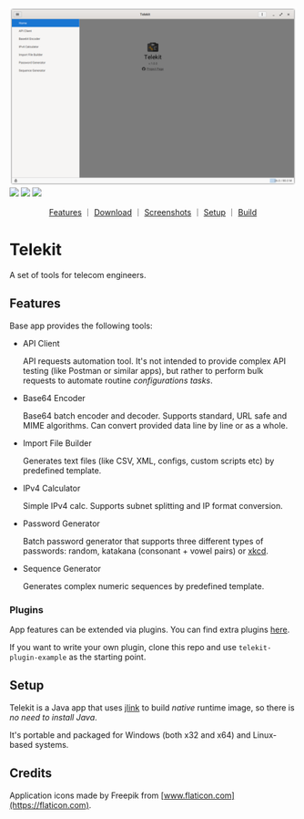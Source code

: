 ![](screenshots/welcome.png)
![](https://img.shields.io/github/license/mkpaz/telekit)
![](https://img.shields.io/github/v/release/mkpaz/telekit)
![](https://img.shields.io/github/last-commit/mkpaz/telekit/dev)

<p align="center">
  <a href="https://github.com/mkpaz/telekit#features">Features</a> &#65372;
  <a href="https://github.com/mkpaz/telekit/releases">Download</a> &#65372;
  <a href="https://github.com/mkpaz/telekit/tree/master/.screenshots">Screenshots</a> &#65372;
  <a href="https://github.com/mkpaz/telekit#setup">Setup</a> &#65372;
  <a href="https://github.com/mkpaz/telekit/tree/master/BUILD.md">Build</a>
</p>

# Telekit

A set of tools for telecom engineers.

## Features

Base app provides the following tools:

- API Client

  API requests automation tool. It's not intended to provide complex API testing (like Postman or similar apps), but rather to perform bulk requests to
  automate routine _configurations tasks_.

- Base64 Encoder

  Base64 batch encoder and decoder. Supports standard, URL safe and MIME algorithms. Can convert provided data line by line or as a whole.

- Import File Builder

  Generates text files (like CSV, XML, configs, custom scripts etc) by predefined template.

- IPv4 Calculator

  Simple IPv4 calc. Supports subnet splitting and IP format conversion.

- Password Generator

  Batch password generator that supports three different types of passwords: random, katakana (consonant + vowel pairs) or [xkcd](https://imgs.xkcd.com/comics/password_strength.png).

- Sequence Generator

  Generates complex numeric sequences by predefined template.

### Plugins

App features can be extended via plugins. You can find extra plugins [here](https://github.com/mkpaz/telekit-plugins).

If you want to write your own plugin, clone this repo and use `telekit-plugin-example` as the starting point.

## Setup

Telekit is a Java app that uses [jlink](https://docs.oracle.com/javase/9/tools/jlink.htm) to build *native* runtime
image, so there is *no need to install Java*.

It's portable and packaged for Windows (both x32 and x64) and Linux-based systems.

## Credits

Application icons made by Freepik from [www.flaticon.com](https://flaticon.com).
